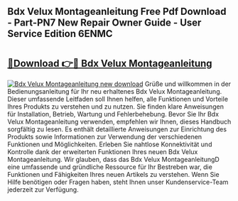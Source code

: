 ## Bdx Velux Montageanleitung Free Pdf Download - Part-PN7 New Repair Owner Guide - User Service Edition 6ENMC

# <h2><a href="http://df7y8q.blite.top/?on=Bdx+Velux+Montageanleitung">🔗Download 👉🔴 Bdx Velux Montageanleitung</a></h2>

[![Bdx Velux Montageanleitung new download](https://i.imgur.com/lujVjoI.png)](http://df7y8q.blite.top/?on=Bdx+Velux+Montageanleitung)
Grüße und willkommen in der Bedienungsanleitung für Ihr neu erhaltenes Bdx Velux Montageanleitung. Dieser umfassende Leitfaden soll Ihnen helfen, alle Funktionen und Vorteile Ihres Produkts zu verstehen und zu nutzen. Sie finden klare Anweisungen für Installation, Betrieb, Wartung und Fehlerbehebung. Bevor Sie Ihr Bdx Velux Montageanleitung verwenden, empfehlen wir Ihnen, dieses Handbuch sorgfältig zu lesen. Es enthält detaillierte Anweisungen zur Einrichtung des Produkts sowie Informationen zur Verwendung der verschiedenen Funktionen und Möglichkeiten. Erleben Sie nahtlose Konnektivität und Kontrolle dank der erweiterten Funktionen Ihres neuen Bdx Velux Montageanleitung. Wir glauben, dass das Bdx Velux MontageanleitungD eine umfassende und gründliche Ressource für Ihr Bestreben war, die Funktionen und Fähigkeiten Ihres neuen Artikels zu verstehen. Wenn Sie Hilfe benötigen oder Fragen haben, steht Ihnen unser Kundenservice-Team jederzeit zur Verfügung.
